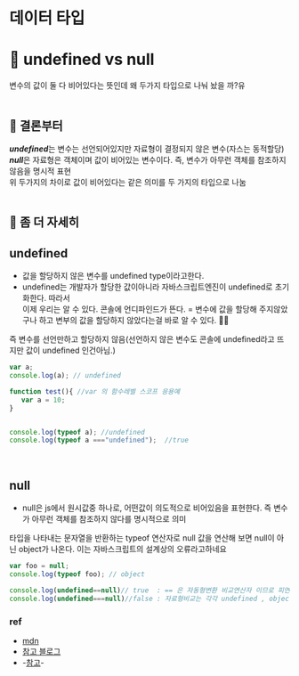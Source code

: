 
# 데이터 타입

# 🤼 undefined vs null 
변수의 값이 둘 다 비어있다는 뜻인데 왜 두가지 타입으로 나눠 놨을 까?유
<br>
<br>

##  🫵 결론부터
***undefined***는 변수는 선언되어있지만 자료형이 결정되지 않은 변수(자스는 동적할당) <br>
***null***은  자료형은 객체이며 값이 비어있는 변수이다.
즉, 변수가 아무런 객체를 참조하지 않음을 명시적 표현 <br>
위 두가지의 차이로 값이 비어있다는 같은 의미를 두 가지의 타입으로 나눔 
<br><br>


## 👀 좀 더 자세히
## undefined
- 값을 할당하지 않은 변수를 undefined type이라고한다.
- undefined는 개발자가 할당한 값이아니라 자바스크립트엔진이 undefined로 초기화한다.
따라서  
이제 우리는 알 수 있다. 콘솔에 언디파인드가 뜬다. =
변수에 값을 할당해 주지않았구나 하고 변부의 값을 할당하지 않았다는걸 바로 알 수 있다. 👏👏

 즉 변수를 선언만하고 할당하지 않음(선언하지 않은 변수도 콘솔에 undefined라고 뜨지만 값이 undefined 인건아님.)
~~~js
var a;
console.log(a); // undefined
~~~
 ```js
 function test(){ //var 의 함수레벨 스코프 응용예
    var a = 10;  
}


console.log(typeof a); //undefined
console.log(typeof a ==="undefined");  //true
 ```
<br>

## null 
- null은 js에서 원시값중 하나로, 어떤값이 의도적으로 비어있음을 표현한다.
즉 변수가  아무런 객체를 참조하지 않다를 명시적으로 의미

타입을 나타내는 문자열을 반환하는 typeof 연산자로 null 값을 연산해 보면 null이 아닌 object가 나온다. 이는 자바스크립트의 설계상의 오류라고하네요 
~~~js
var foo = null;
console.log(typeof foo); // object
~~~

~~~js
console.log(undefined==null)// true  : == 은 자동형변환 비교연산자 이므로 피연산자 자료형에 맞춰 비교함으로 자료형은 다르지만 값이 같으므로 true
console.log(undefined===null)//false : 자료형비교는 각각 undefined , object 로 false
~~~

### ref
- [mdn](https://developer.mozilla.org/ko/docs/Web/JavaScript/Reference/Global_Objects/SyntaxError)
- [참고 블로그](https://enarastudent.tistory.com/entry/null%EA%B3%BC-undefined%EC%9D%98-%EC%B0%A8%EC%9D%B4)
- -[참고](https://poiemaweb.com/js-data-type-variable)-





